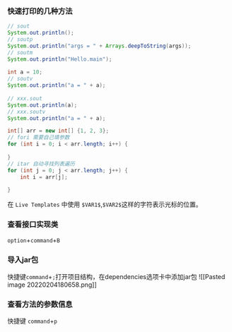 ### 快速打印的几种方法
```java
// sout  
System.out.println();  
// soutp  
System.out.println("args = " + Arrays.deepToString(args));  
// soutm  
System.out.println("Hello.main");  
  
int a = 10;  
// soutv  
System.out.println("a = " + a);  
  
// xxx.sout  
System.out.println(a);  
// xxx.soutv  
System.out.println("a = " + a);

int[] arr = new int[] {1, 2, 3};  
// fori 需要自己填参数  
for (int i = 0; i < arr.length; i++) {  
  
}  
// itar 自动寻找列表遍历  
for (int j = 0; j < arr.length; j++) {  
    int i = arr[j];  
  
}
```

在 `Live Templates` 中使用 `$VAR1$`,`$VAR2$`这样的字符表示光标的位置。


### 查看接口实现类
`option`+`command`+`B`

### 导入jar包
快捷键`command`+`;`打开项目结构，在dependencies选项卡中添加jar包
![[Pasted image 20220204180658.png]]

### 查看方法的参数信息
快捷键 `command`+`p`